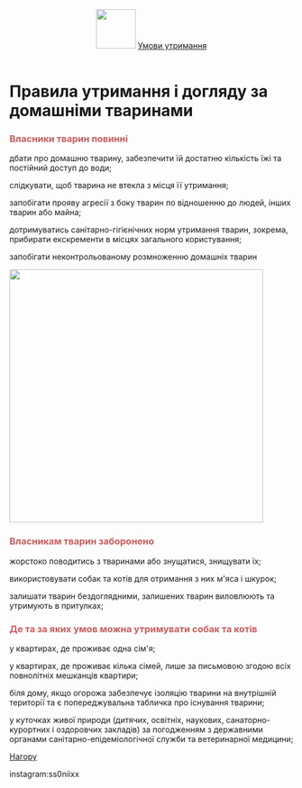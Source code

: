 <html>
    <title>поради по догляду за тваринами</title>
    <body>
        <header id="header">
            <img src="https://png.pngtree.com/png-clipart/20190604/original/pngtree-wedding-logo-png-image_1217504.jpg" height="70px">
            <a href="#a">Умови утримання</a>
        </header>
        <main>
            <h1>Правила утримання і догляду за домашніми тваринами</h1>
            <h3 style="color: #CD5C5C">Власники тварин повинні</h3>
            <p>дбати про домашню тварину, забезпечити їй достатню кількість їжі та постійний доступ до води;</p>
            <p>слідкувати, щоб тварина не втекла з місця її утримання;</p>
            <p>запобігати прояву агресії з боку тварин по відношенню до людей, інших тварин або майна;</p>
            <p>дотримуватись санітарно-гігієнічних норм утримання тварин, зокрема, прибирати екскременти в місцях загального користування;</p>
            <p>запобігати неконтрольованому розмноженню домашніх тварин</p>
    <img src="https://cdn.shopify.com/s/files/1/1832/0821/files/catshark.jpg?v=1649869148" height="450">
            <h3 style="color: #CD5C5C">Власникам тварин заборонено</h3>
            <p>жорстоко поводитись з тваринами або знущатися, знищувати їх;</p>
            <p>використовувати собак та котів для отримання з них м'яса і шкурок;</p>
            <p>залишати тварин бездоглядними, залишених тварин виловлюють та утримують в притулках;</p>
            <h3 id="a"><font color="#CD5C5C">Де та за яких умов можна утримувати собак та котів</font></h3>
            <p>у квартирах, де проживає одна сім'я;</p>
            <p>у квартирах, де проживає кілька сімей, лише за письмовою згодою всіх повнолітніх мешканців квартири;</p>
            <p>біля дому, якщо огорожа забезпечує ізоляцію тварини на внутрішній території та є попереджувальна табличка про існування тварини;</p>
            <p>у куточках живої природи (дитячих, освітніх, наукових, санаторно-курортних і оздоровчих закладів) за погодженням з державними органами санітарно-епідеміологічної служби та ветеринарної медицини;</p>
        </main>
        <footer>
        <a href="#header">Нагору</a>
        <p>instagram:ss0niixx</p>
        </footer>
    </body>
</html>
